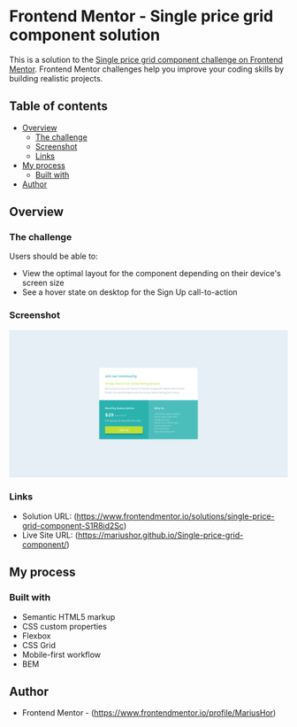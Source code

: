 # Frontend Mentor - Single price grid component solution

This is a solution to the [Single price grid component challenge on Frontend Mentor](https://www.frontendmentor.io/challenges/single-price-grid-component-5ce41129d0ff452fec5abbbc). Frontend Mentor challenges help you improve your coding skills by building realistic projects. 

## Table of contents

- [Overview](#overview)
  - [The challenge](#the-challenge)
  - [Screenshot](#screenshot)
  - [Links](#links)
- [My process](#my-process)
  - [Built with](#built-with)
- [Author](#author)

## Overview

### The challenge

Users should be able to:

- View the optimal layout for the component depending on their device's screen size
- See a hover state on desktop for the Sign Up call-to-action

### Screenshot

![](./images/Screenshot%202022-05-02%20at%2000-22-18%20Frontend%20Mentor%20Single%20Price%20Grid%20Component.png)

### Links

- Solution URL: (https://www.frontendmentor.io/solutions/single-price-grid-component-S1R8id2Sc)
- Live Site URL: (https://mariushor.github.io/Single-price-grid-component/)

## My process

### Built with

- Semantic HTML5 markup
- CSS custom properties
- Flexbox
- CSS Grid
- Mobile-first workflow
- BEM


## Author

- Frontend Mentor - (https://www.frontendmentor.io/profile/MariusHor)

